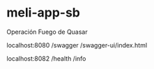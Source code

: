 # meli-app-sb
Operación Fuego de Quasar

localhost:8080
/swagger
/swagger-ui/index.html

localhost:8082
/health
/info

